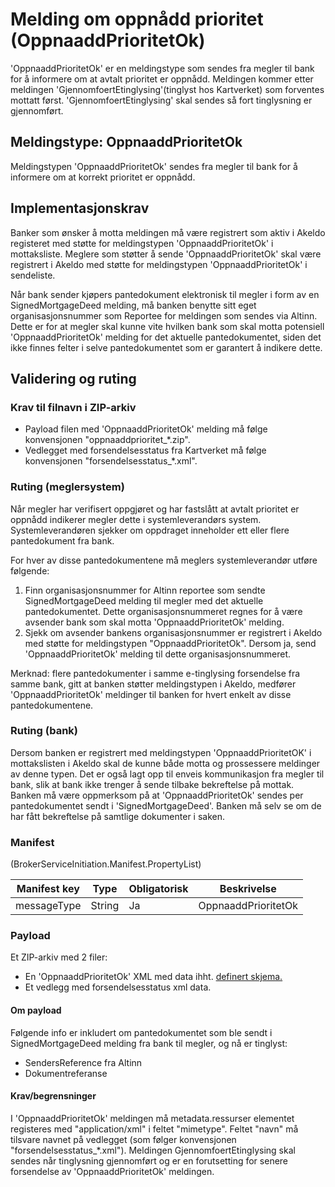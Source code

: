 # Melding om oppnådd prioritet (OppnaaddPrioritetOk)
'OppnaaddPrioritetOk' er en meldingstype som sendes fra megler til bank for å informere om at avtalt prioritet er oppnådd. 
Meldingen kommer etter meldingen 'GjennomfoertEtinglysing'(tinglyst hos Kartverket) som forventes mottatt først. 'GjennomfoertEtinglysing' skal sendes så fort tinglysning er gjennomført.

## Meldingstype: OppnaaddPrioritetOk

Meldingstypen 'OppnaaddPrioritetOk' sendes fra megler til bank for å informere om at korrekt prioritet er oppnådd.

## Implementasjonskrav
Banker som ønsker å motta meldingen må være registrert som aktiv i Akeldo registeret med støtte for meldingstypen 'OppnaaddPrioritetOk' i mottaksliste.
Meglere som støtter å sende 'OppnaaddPrioritetOk' skal være registrert i Akeldo med støtte for meldingstypen 'OppnaaddPrioritetOk' i sendeliste.


Når bank sender kjøpers pantedokument elektronisk til megler i form av en SignedMortgageDeed melding, må banken benytte sitt eget organisasjonsnummer som Reportee for meldingen som sendes via Altinn. Dette er for at megler skal kunne vite hvilken bank som skal motta potensiell 'OppnaaddPrioritetOk' melding for det aktuelle pantedokumentet, siden det ikke finnes felter i selve pantedokumentet som er garantert å indikere dette.

## Validering og ruting

### Krav til filnavn i ZIP-arkiv
- Payload filen med 'OppnaaddPrioritetOk' melding må følge konvensjonen "oppnaaddprioritet_*.zip".
- Vedlegget med forsendelsesstatus fra Kartverket må følge konvensjonen "forsendelsesstatus_*.xml".

### Ruting (meglersystem)
Når megler har verifisert oppgjøret og har fastslått at avtalt prioritet er oppnådd indikerer megler dette i systemleverandørs system. Systemleverandøren sjekker om oppdraget inneholder ett eller flere pantedokument fra bank.

For hver av disse pantedokumentene må meglers systemleverandør utføre følgende:
1. Finn organisasjonsnummer for Altinn reportee som sendte SignedMortgageDeed melding til megler med det aktuelle pantedokumentet. Dette organisasjonsnummeret regnes for å være avsender bank som skal motta 'OppnaaddPrioritetOk' melding.
2. Sjekk om avsender bankens organisasjonsnummer er registrert i Akeldo med støtte for meldingstypen "OppnaaddPrioritetOk". Dersom ja, send 'OppnaaddPrioritetOk' melding til dette organisasjonsnummeret.

Merknad: flere pantedokumenter i samme e-tinglysing forsendelse fra samme bank, gitt at banken støtter meldingstypen i Akeldo, medfører 'OppnaaddPrioritetOk' meldinger til banken for hvert enkelt av disse pantedokumentene.

### Ruting (bank)
Dersom banken er registrert med meldingstypen 'OppnaaddPrioritetOK' i mottakslisten i Akeldo skal de kunne både motta og prossessere meldinger av denne typen. Det er også lagt opp til enveis kommunikasjon fra megler til bank, slik at bank ikke trenger å sende tilbake bekreftelse på mottak.
Banken må være oppmerksom på at 'OppnaaddPrioritetOk' sendes per pantedokumentet sendt i 'SignedMortgageDeed'. Banken må selv se om de har fått bekreftelse på samtlige dokumenter i saken.

### Manifest
(BrokerServiceInitiation.Manifest.PropertyList)

|Manifest key|Type|Obligatorisk|Beskrivelse|
|--- |--- |--- |--- |
|messageType|String|Ja|OppnaaddPrioritetOk|

### Payload
Et ZIP-arkiv med 2 filer:
- En 'OppnaaddPrioritetOk' XML med data ihht. [definert skjema.](../afpant-model/xsd/dsve.xsd)
- Et vedlegg med forsendelsesstatus xml data.

#### Om payload
Følgende info er inkludert om pantedokumentet som ble sendt i SignedMortgageDeed melding fra bank til megler, og nå er tinglyst:

- SendersReference fra Altinn
- Dokumentreferanse

#### Krav/begrensninger
I 'OppnaaddPrioritetOk' meldingen må metadata.ressurser elementet registeres med "application/xml" i feltet "mimetype".
Feltet "navn" må tilsvare navnet på vedlegget (som følger konvensjonen "forsendelsesstatus_*.xml").
Meldingen GjennomfoertEtinglysing skal sendes når tinglysning gjennomført og er en forutsetting for senere forsendelse av 'OppnaaddPrioritetOk' meldingen.

